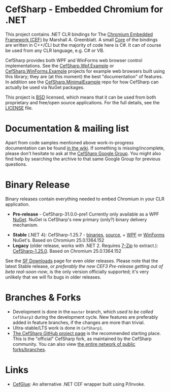 # CefSharp - Embedded Chromium for .NET

This project contains .NET CLR bindings for The [Chromium Embedded Framework (CEF)](http://code.google.com/p/chromiumembedded/ "Google Code") by Marshall A. Greenblatt. A small [Core](https://github.com/cefsharp/CefSharp/tree/master/CefSharp.Core) of the bindings are written in C++/CLI but the majority of code here is C#. It can of course be used from any CLR language, e.g. C# or VB. 

CefSharp provides both WPF and WinForms web browser control implementations. See the [CefSharp.Wpf.Example](https://github.com/cefsharp/CefSharp/tree/master/CefSharp.Wpf.Example) or  [CefSharp.WinForms.Example](https://github.com/cefsharp/CefSharp/tree/master/CefSharp.WinForms.Example) projects for example web browsers built using this library; they are (at this moment) the best "documentation" of features. In addition see the [CefSharp.MinimalExample](https://github.com/cefsharp/CefSharp.MinimalExample/) repo for how CefSharp can actually be used via NuGet packages.

This project is [BSD](http://www.opensource.org/licenses/bsd-license.php "BSD License") licensed, which means that it can be used from both proprietary and free/open source applications. For the full details, see the [LICENSE](LICENSE) file.

# Documentation & mailing list

Apart from code samples mentioned above work-in-progress documentation can be found [in the wiki](https://github.com/cefsharp/CefSharp/wiki). If something is missing/incomplete, please don't hesitate to ask at the [CefSharp Google Group](https://groups.google.com/forum/#!forum/cefsharp). You might also find help by searching the archive to that same Google Group for previous questions.

# Binary Release

Binary releases contain everything needed to embed Chromium in your CLR application.

- **Pre-release** - CefSharp-31.0.0-pre1 Currently only available as a WPF [NuGet](http://www.nuget.org/packages/CefSharp.Wpf/31.0.0-pre1). NuGet is CefSharp's new primary (only?) binary delivery mechanism. 
* **Stable** (.NET 4): CefSharp-1.25.7 - 
[binaries](https://github.com/cefsharp/CefSharp/releases/download/v1.25.7/CefSharp-v1.25.7-binaries.zip),
[source](https://github.com/cefsharp/CefSharp/archive/v1.25.7.zip), + [WPF](http://www.nuget.org/packages/CefSharp.Wpf/) or 
[WinForms](http://www.nuget.org/packages/CefSharp.WinForms/) NuGet's. Based on Chromium 25.0.1364.152
* **Legacy** (older release, works with .NET 2. Requires [7-Zip](http://www.7-zip.org/) to extract.): 
[CefSharp-1.25.0](http://sourceforge.net/projects/cefsharp/files/CefSharp-1.25.0.7z/download).
Based on Chromium 25.0.1364.152

See the [SF Downloads](https://sourceforge.net/projects/cefsharp/files/) page for even older releases. Please note that the latest Stable release, *or preferably the new CEF3 Pre-release getting out of beta real-soon-now*, is the only version officially supported; it's very unlikely that we will fix bugs in older releases.

# Branches & Forks

* Development is done in the `master` branch, which *used to be called* `CefSharp3` during the development cycle. New features are preferably added in feature branches, if the changes are more than trivial.
* Ultra-stable/LTS work is done in `CefSharp1`.
* [The CefSharp GitHub project page](https://github.com/cefsharp/CefSharp) is the recommended starting place. This is the "official" CefSharp fork, as maintained by the CefSharp community. You can also view [the entire network of public forks/branches](https://github.com/cefsharp/CefSharp/network).

# Links

- [CefGlue](https://bitbucket.org/fddima/cefglue/wiki/Home): An alternative .NET CEF wrapper built using P/Invoke.
